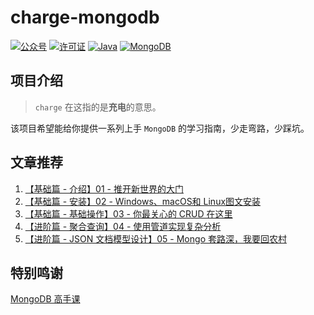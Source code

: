 # charge-mongodb

<p>
  <a href="https://mmbiz.qpic.cn/mmbiz_png/wRTybk8SK4bX34XnzbtVpQkAcia8guEPjFVicsepNxtKU4jgh4R0JTq0XZn5iavCsIsj0MfcUpPx0VjEOoWueX5tA/640?wx_fmt=png&wxfrom=5&wx_lazy=1&wx_co=1"><img src="https://code-artist.oss-cn-shenzhen.aliyuncs.com/MongoDB/charge-mongodb/%E5%85%AC%E4%BC%97%E5%8F%B7-CodeArtist9-blue.svg" alt="公众号"></a>
    <a href="https://github.com/xiongbw/charge-mongodb/blob/master/LICENSE"><img src="https://code-artist.oss-cn-shenzhen.aliyuncs.com/MongoDB/charge-mongodb/%E8%AE%B8%E5%8F%AF%E8%AF%81-Apache-red.svg" alt="许可证"></a>
    <a href="#Java"><img src="https://code-artist.oss-cn-shenzhen.aliyuncs.com/MongoDB/charge-mongodb/Java-1.8.0_202-orange.svg" alt="Java"></a>
    <a href="#MongoDB"><img src="https://code-artist.oss-cn-shenzhen.aliyuncs.com/MongoDB/charge-mongodb/MongoDB-4.4.16-brightgreen.svg" alt="MongoDB"></a>
</p>

## 项目介绍

> `charge` 在这指的是**充电**的意思。

该项目希望能给你提供一系列上手  `MongoDB` 的学习指南，少走弯路，少踩坑。

## 文章推荐

1. [【基础篇 - 介绍】01 - 推开新世界的大门](https://mp.weixin.qq.com/s/gcyJunjg5Tx6AV73bfWPKg)
2. [【基础篇 - 安装】02 - Windows、macOS和 Linux图文安装](https://mp.weixin.qq.com/s/yaPbuUqMF_4oFkaoCqilJQ)
3. [【基础篇 - 基础操作】03 - 你最关心的 CRUD 在这里](https://mp.weixin.qq.com/s/Wkfb04mUlLMSsoGlH9PM1A)
4. [【进阶篇 - 聚合查询】04 - 使用管道实现复杂分析](https://mp.weixin.qq.com/s/2ySN-M2J84ztLnw2FzRyZQ)
5. [【进阶篇 - JSON 文档模型设计】05 - Mongo 套路深，我要回农村](https://mp.weixin.qq.com/s/ILMM87QLvj13maCew7kTJg)

## 特别鸣谢

[MongoDB 高手课](https://time.geekbang.org/course/intro/100040001?tab=catalog)